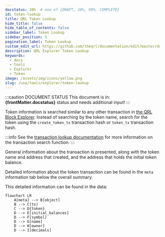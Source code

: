 ```yaml
---
docstatus: 30%  # one of {DRAFT, 30%, 90%, COMPLETE}
id: token-lookup
title: QRL Token Lookup
hide_title: false
hide_table_of_contents: false
sidebar_label: Token Lookup
sidebar_position: 5
pagination_label: Token Lookup
custom_edit_url: https://github.com/theqrl/documentation/edit/master/docs/basics/what-is-qrl.md
description: QRL Explorer Token Lookup
keywords:
  - docs
  - tools
  - Explorer
  - Token
image: /assets/img/icons/yellow.png
slug: /use/tools/explorer/token-lookup
---
```



:::caution DOCUMENT STATUS 
<span>This document is in: <b>{frontMatter.docstatus}</b> status and needs additional input!</span>
:::


Token information is searched similar to any other transaction in [the QRL Block Explorer](https://explorer.theqrl.org). Instead of searching by the token name, search for the token using the `create_token_tx` transaction hash or `token_tx` transaction hash.

:::info
See the [transaction lookup documentation](/use/tools/explorer/transaction-lookup) for more information on the transaction search function. 
:::

General information about the transaction is presented, along with the token name and address that created, and the address that holds the initial token balance.

Detailed information about the token transaction can be found in the `meta` information tab below the overall summary. 

This detailed information can be found in the data:


```mermaid
flowchart LR
    A[meta] --> B[object]
    B --> C(tx)
    C --> D{token}
    D --> E[initial_balances]
    D --> F[symbol]
    D --> G[name]
    D --> H[owner]
    D --> I[decimals]
```